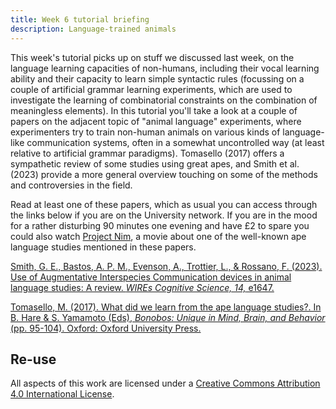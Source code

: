 ```yaml
---
title: Week 6 tutorial briefing
description: Language-trained animals
---
```


This week's tutorial picks up on stuff we discussed last week, on the language learning capacities of non-humans, including their vocal learning ability and their capacity to learn simple syntactic rules (focussing on a couple of artificial grammar learning experiments, which are used to investigate the learning of combinatorial constraints on the combination of meaningless elements). In this tutorial you'll take a look at a couple of papers on the adjacent topic of "animal language" experiments, where experimenters try to train non-human animals on various kinds of language-like communication systems, often in a somewhat uncontrolled way (at least relative to artificial grammar paradigms). Tomasello (2017) offers a sympathetic review of some studies using great apes, and Smith et al. (2023) provide a more general overview touching on some of the methods and controversies in the field. 

Read at least one of these papers, which as usual you can access through the links below if you are on the University network. If you are in the mood for a rather disturbing 90 minutes one evening and have £2 to spare you could also watch [Project Nim](https://www.amazon.co.uk/Project-Nim-Chimpsky/dp/B07N14YX6Y), a movie about one of the well-known ape language studies mentioned in these papers.

[Smith, G. E., Bastos, A. P. M., Evenson, A., Trottier, L., & Rossano, F. (2023). Use of Augmentative Interspecies Communication devices in animal language studies: A review. <i>WIREs Cognitive Science, 14,</i> e1647. ](https://doi.org/10.1002/wcs.1647)

[Tomasello, M. (2017). What did we learn from the ape language studies?. In B. Hare & S. Yamamoto (Eds), <i>Bonobos: Unique in Mind, Brain, and Behavior</i> (pp. 95-104). Oxford: Oxford University Press.](https://doi.org/10.1093/oso/9780198728511.003.0007)

## Re-use

All aspects of this work are licensed under a [Creative Commons Attribution 4.0 International License](http://creativecommons.org/licenses/by/4.0/).
